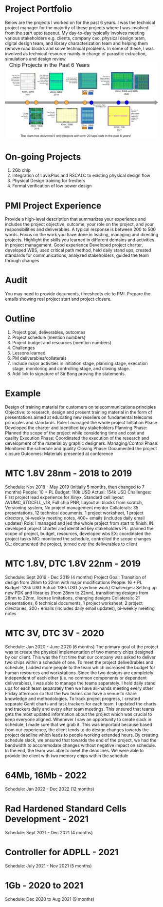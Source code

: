 # Project Portfolio
Below are the projects I worked on for the past 6 years. I was the technical project manager for the majority of these projects where I was involved from the start upto tapeout. My day-to-day typically involves meeting various stakeholders e.g. clients, company ceo, physical design team, digital design team, and library characterization team and helping them remove road blocks and solve technical problems. 
In some of these, I was involved as technical resource mainly in charge of parasitic extraction, simulations and design review.
![](20230426090738.png)

# On-going Projects
1. 2Gb chip
2. Integration of LavisPlus and RSCALC to existing physical design flow
3. Physical Design training for freshers
4. Formal verification of low power design

# PMI Project Experience
Provide a high-level description that summarizes your experience and includes the project objective, outcome, your role on the project, and your responsibilities and deliverables. A typical response is between 200 to 500 words.
Focus on the work you have done in leading, managing and directing projects. Highlight the skills you learned in different domains and activities in project management.
Good experience
Developed project charter, developed WBS, used critical path method, held daily stand ups, created standards for communications, analyzed stakeholders, guided the team through changes

# Audit
You may need to provide documents, timesheets etc to PMI. Prepare the emails showing real project start and project closure. 

# Outline
1. Project goal, deliverables, outcomes
2. Project schedule (mention numbers)
3. Project budget and resources (mention numbers)
4. Challenges
5. Lessons learned
6. PM deliverables/collaterals
7. Include major activities in initiation stage, planning stage, execution stage, monitoring and controlling stage, and closing stage.
8. Add link to signature of Sir Bong proving the statements.


# Example
Design of training material for customers on telecommunications principles
Objective: to research, design and present training material in the form of presentations aimed at educating new resellers on fundamental telecoms principles and standards.
Role: I managed the whole project
Initiation Phase: Developed the charter and identified key stakeholders
Planning Phase: Planned the scope of the project while considering time and cost and quality
Execution Phase: Coordinated the execution of the research and development of the material by graphic designers.
Managing/Control Phase: Monitored the schedule and quality
Closing Phase: Documented the project closure
Outcomes: Materials presented at conference

# MTC 1.8V 28nm - 2018 to 2019
Schedule: Nov 2018 - May 2019 (Initially 5 months, then changed to 7 months)
People: 10 + PL 
Budget: 110k USD
Actual: 154k USD
Challenges: First project lead experience for Xinyx, Standard cell layout AVUMC_STDCELL_v18, Full chip PNR, Layout all blocks from scratch, Versioning system, No project management mentor 
Collaterals: 35 presentations, 12 technical documents, 1 project worksheet, 1 project directory, bi-weekly meeting notes, 400+ emails (includes daily email updates)
Role: I managed and led the whole project from start to finish.
IN: developed project charter and identified key stakeholders
PL: planned the scope of project, budget, resources, developed wbs
EX: coordinated the project tasks
MC: monitored the schedule, controlled the scope changes
CL: documented the project, turned over the deliverables to client

# MTC 1.8V, DTC 1.8V 22nm - 2019
Schedule: Sept 2019 - Dec 2019 (4 months)
Project Goal: Transition of design from 28nm to 22nm with major modifications
People: 16 + PL
Budget: 125k USD
Actual: 136k USD (overtime work)
Challenges: Setting up new PDK and libraries (from 28nm to 22nm), transitioning designs from 28nm to 22nm, license limitations, changing designs
Collaterals: 21 presentations, 6 technical documents, 1 project worksheet, 2 project directories, 300+ emails (includes daily email updates), bi-weekly meeting notes 

# MTC 3V, DTC 3V - 2020
Schedule: Jan 2020 - June 2020 (6 months)
The primary goal of the project was to create the physical implementation of two memory chips designed by our client. This was the first time that our company was asked to deliver two chips within a schedule of one. 
To meet the project delive0rables and schedule, I added more people to the team which increased the budget for human resources and workstations. 
Since the two designs are completely independent of each other (i.e. no common components or dependent deliverables), I was able to manage the teams separately. I held daily stand ups for each team separately then we have all-hands meeting every other Friday afternoon so that the two teams can have a venue to share knowledge and methodologies.
To track project progress, I created separate Gantt charts and task trackers for each team. I updated the charts and trackers daily and every after team meetings. This ensured that teams gets the most updated information about the project which was crucial to keep everyone aligned.
Whenever I saw an opportunity to create slack in schedule, I made sure that we grab it. This was important because based from our experience, the client tends to do design changes towards the project deadline which leads to people working extended hours. By creating schedule slack, we ensured that towards the end of the project, we had the bandwidth to accommodate changes without negative impact on schedule. 
In the end, the team was able to meet the deadlines. We were able to provide the client with two memory chips within the schedule 

# 64Mb, 16Mb - 2022
Schedule: Jan 2022 - Dec 2022 (12 months)

# Rad Hardened Standard Cells Development - 2021
Schedule: Sept 2021 - Dec 2021 (4 months)

# Controller for ADPLL - 2021
Schedule: July 2021 - Nov 2021 (5 months)

# 1Gb - 2020 to 2021
Schedule: Dec 2020 to Aug 2021 (9 months)

